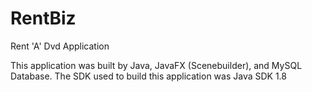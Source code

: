 # RentBiz
Rent 'A' Dvd Application

This application was built by Java, JavaFX (Scenebuilder), and MySQL Database.
The SDK used to build this application was Java SDK 1.8

